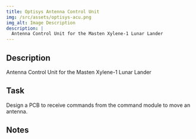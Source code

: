 ```yaml
---
title: Optisys Antenna Control Unit
img: /src/assets/optisys-acu.png
img_alt: Image Description
description: |
  Antenna Control Unit for the Masten Xylene-1 Lunar Lander
---
```

## Description
Antenna Control Unit for the Masten Xylene-1 Lunar Lander

## Task
Design a PCB to receive commands from the command module to move an antenna.

## Notes

